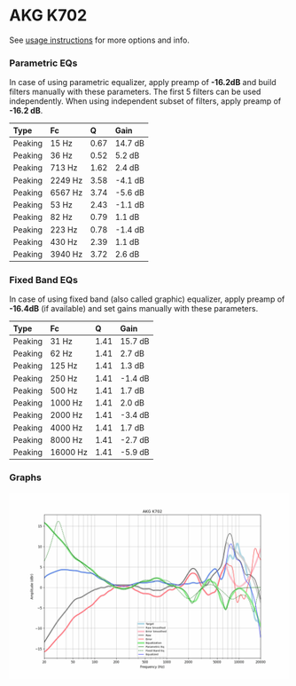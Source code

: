 # AKG K702
See [usage instructions](https://github.com/jaakkopasanen/AutoEq#usage) for more options and info.

### Parametric EQs
In case of using parametric equalizer, apply preamp of **-16.2dB** and build filters manually
with these parameters. The first 5 filters can be used independently.
When using independent subset of filters, apply preamp of **-16.2 dB**.

| Type    | Fc      |    Q | Gain    |
|:--------|:--------|:-----|:--------|
| Peaking | 15 Hz   | 0.67 | 14.7 dB |
| Peaking | 36 Hz   | 0.52 | 5.2 dB  |
| Peaking | 713 Hz  | 1.62 | 2.4 dB  |
| Peaking | 2249 Hz | 3.58 | -4.1 dB |
| Peaking | 6567 Hz | 3.74 | -5.6 dB |
| Peaking | 53 Hz   | 2.43 | -1.1 dB |
| Peaking | 82 Hz   | 0.79 | 1.1 dB  |
| Peaking | 223 Hz  | 0.78 | -1.4 dB |
| Peaking | 430 Hz  | 2.39 | 1.1 dB  |
| Peaking | 3940 Hz | 3.72 | 2.6 dB  |

### Fixed Band EQs
In case of using fixed band (also called graphic) equalizer, apply preamp of **-16.4dB**
(if available) and set gains manually with these parameters.

| Type    | Fc       |    Q | Gain    |
|:--------|:---------|:-----|:--------|
| Peaking | 31 Hz    | 1.41 | 15.7 dB |
| Peaking | 62 Hz    | 1.41 | 2.7 dB  |
| Peaking | 125 Hz   | 1.41 | 1.3 dB  |
| Peaking | 250 Hz   | 1.41 | -1.4 dB |
| Peaking | 500 Hz   | 1.41 | 1.7 dB  |
| Peaking | 1000 Hz  | 1.41 | 2.0 dB  |
| Peaking | 2000 Hz  | 1.41 | -3.4 dB |
| Peaking | 4000 Hz  | 1.41 | 1.7 dB  |
| Peaking | 8000 Hz  | 1.41 | -2.7 dB |
| Peaking | 16000 Hz | 1.41 | -5.9 dB |

### Graphs
![](./AKG%20K702.png)
